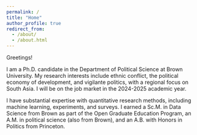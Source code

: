 ```yaml
---
permalink: /
title: "Home"
author_profile: true
redirect_from: 
  - /about/
  - /about.html
---
```


Greetings!

I am a Ph.D. candidate in the Department of Political Science at Brown University. My research interests include ethnic conflict, the political economy of development, and vigilante politics, with a regional focus on South Asia. I will be on the job market in the 2024-2025 academic year. 

I have substantial expertise with quantitative research methods, including machine learning, experiments, and surveys. I earned a Sc.M. in Data Science from Brown as part of the Open Graduate Education Program, an A.M. in political science (also from Brown), and an A.B. with Honors in Politics from Princeton.

